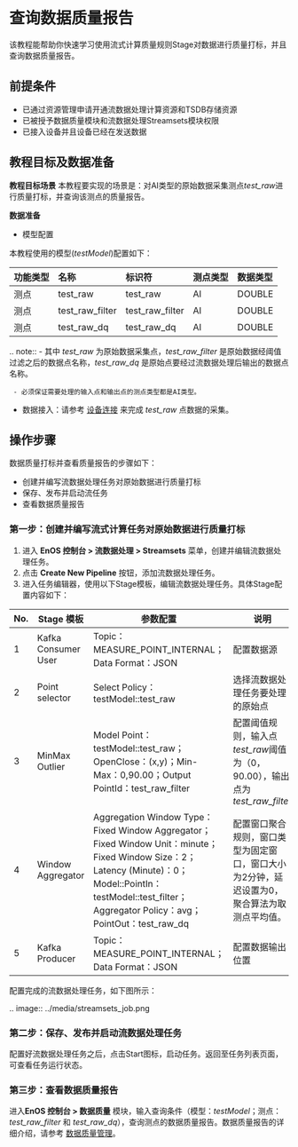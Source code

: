 # 查询数据质量报告
该教程能帮助你快速学习使用流式计算质量规则Stage对数据进行质量打标，并且查询数据质量报告。

## 前提条件
- 已通过资源管理申请开通流数据处理计算资源和TSDB存储资源
- 已被授予数据质量模块和流数据处理Streamsets模块权限
- 已接入设备并且设备已经在发送数据

## 教程目标及数据准备
**教程目标场景**
本教程要实现的场景是：对AI类型的原始数据采集测点*test_raw*进行质量打标，并查询该测点的质量报告。

**数据准备**

- 模型配置

本教程使用的模型(*testModel*)配置如下：

| 功能类型 | 名称      | 标识符    | 测点类型 | 数据类型 |
| :------- | :-------- | :-------- | :------- | :------- |
| 测点     | test_raw  | test_raw  | AI       | DOUBLE   |
| 测点 | test_raw_filter | test_raw_filter | AI | DOUBLE |
| 测点     | test_raw_dq | test_raw_dq | AI       | DOUBLE   |

.. note:: - 其中 *test_raw* 为原始数据采集点，*test_raw_filter* 是原始数据经阈值过滤之后的数据点名称，*test_raw_dq* 是原始点要经过流数据处理后输出的数据点名称。

     - 必须保证需要处理的输入点和输出点的测点类型都是AI类型。


- 数据接入：请参考 [设备连接](http://www.envisioniot.com/docs/device-connection/zh_CN/latest/quickstart/gettingstarted_device_connection.html) 来完成 *test_raw* 点数据的采集。


## 操作步骤
数据质量打标并查看质量报告的步骤如下：
- 创建并编写流数据处理任务对原始数据进行质量打标
- 保存、发布并启动流任务
- 查看数据质量报告

### 第一步：创建并编写流式计算任务对原始数据进行质量打标
1. 进入 **EnOS 控制台 > 流数据处理 > Streamsets** 菜单，创建并编辑流数据处理任务。
2. 点击 **Create New Pipeline** 按钮，添加流数据处理任务。
3. 进入任务编辑器，使用以下Stage模板，编辑流数据处理任务。具体Stage配置内容如下：

No.|Stage 模板|参数配置|说明 
---|---|---|---
1	 | Kafka Consumer User | Topic：MEASURE_POINT_INTERNAL；Data Format：JSON |配置数据源
2	 | Point selector | Select Policy：testModel::test_raw|选择流数据处理任务要处理的原始点
3	 | MinMax Outlier | Model Point：testModel::test_raw；OpenClose：(x,y)；Min-Max：0,90.00；Output PointId：test_raw_filter |配置阈值规则，输入点*test_raw*阈值为（0，90.00），输出点为*test_raw_filter*
4	| Window Aggregator | Aggregation Window Type：Fixed Window Aggregator；Fixed Window Unit：minute；Fixed Window Size：2；Latency (Minute)：0；Model::PointIn：testModel::test_filter；Aggregator Policy：avg；PointOut：test_raw_dq |配置窗口聚合规则，窗口类型为固定窗口，窗口大小为2分钟，延迟设置为0，聚合算法为取测点平均值。
5	 | Kafka Producer |Topic：MEASURE_POINT_INTERNAL；Data Format：JSON  | 配置数据输出位置

配置完成的流数据处理任务，如下图所示：

.. image:: ../media/streamsets_job.png

### 第二步：保存、发布并启动流数据处理任务

配置好流数据处理任务之后，点击Start图标，启动任务。返回至任务列表页面，可查看任务运行状态。

### 第三步：查看数据质量报告
进入**EnOS 控制台 > 数据质量** 模块，输入查询条件（模型：*testModel*；测点：*test_raw_filter* 和 *test_raw_dq*），查询测点的数据质量报告。数据质量报告的详细介绍，请参考 [数据质量管理](../howto/quality/managing_data_quality)。

